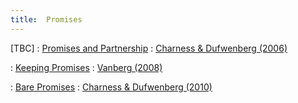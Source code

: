 ```yaml
---
title:  Promises
---
```



[TBC]
: [Promises and Partnership](#)
  : [Charness & Dufwenberg (2006)](#)

: [Keeping Promises](#)
  : [Vanberg (2008)](#)

: [Bare Promises](#)
  : [Charness & Dufwenberg (2010)](#)


